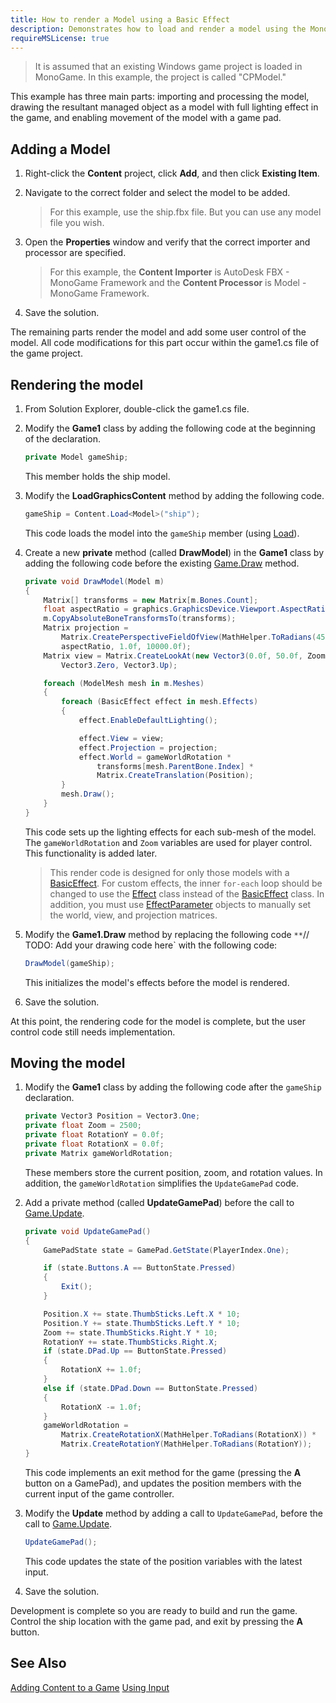 ```yaml
---
title: How to render a Model using a Basic Effect
description: Demonstrates how to load and render a model using the MonoGame Content Pipeline.
requireMSLicense: true
---
```


> It is assumed that an existing Windows game project is loaded in MonoGame. In this example, the project is called "CPModel."

This example has three main parts: importing and processing the model, drawing the resultant managed object as a model with full lighting effect in the game, and enabling movement of the model with a game pad.

## Adding a Model

1. Right-click the **Content** project, click **Add**, and then click **Existing Item**.
2. Navigate to the correct folder and select the model to be added.

    > For this example, use the ship.fbx file.  But you can use any model file you wish.

3. Open the **Properties** window and verify that the correct importer and processor are specified.

    > For this example, the **Content Importer** is AutoDesk FBX - MonoGame Framework and the **Content Processor** is Model - MonoGame Framework.

4. Save the solution.

The remaining parts render the model and add some user control of the model. All code modifications for this part occur within the game1.cs file of the game project.

## Rendering the model

1. From Solution Explorer, double-click the game1.cs file.
2. Modify the **Game1** class by adding the following code at the beginning of the declaration.

    ```csharp
    private Model gameShip;
    ```

    This member holds the ship model.

3. Modify the **LoadGraphicsContent** method by adding the following code.

    ```csharp
    gameShip = Content.Load<Model>("ship");
    ```

    This code loads the model into the `gameShip` member (using [Load](xref:Microsoft.Xna.Framework.Content.ContentManager)).

4. Create a new **private** method (called **DrawModel**) in the **Game1** class by adding the following code before the existing [Game.Draw](xref:Microsoft.Xna.Framework.Game#Microsoft_Xna_Framework_Game_Draw_Microsoft_Xna_Framework_GameTime_) method.

    ```csharp
    private void DrawModel(Model m)
    {
        Matrix[] transforms = new Matrix[m.Bones.Count];
        float aspectRatio = graphics.GraphicsDevice.Viewport.AspectRatio;
        m.CopyAbsoluteBoneTransformsTo(transforms);
        Matrix projection =
            Matrix.CreatePerspectiveFieldOfView(MathHelper.ToRadians(45.0f),
            aspectRatio, 1.0f, 10000.0f);
        Matrix view = Matrix.CreateLookAt(new Vector3(0.0f, 50.0f, Zoom),
            Vector3.Zero, Vector3.Up);
    
        foreach (ModelMesh mesh in m.Meshes)
        {
            foreach (BasicEffect effect in mesh.Effects)
            {
                effect.EnableDefaultLighting();
    
                effect.View = view;
                effect.Projection = projection;
                effect.World = gameWorldRotation *
                    transforms[mesh.ParentBone.Index] *
                    Matrix.CreateTranslation(Position);
            }
            mesh.Draw();
        }
    }
    ```

    This code sets up the lighting effects for each sub-mesh of the model. The `gameWorldRotation` and `Zoom` variables are used for player control. This functionality is added later.

    > This render code is designed for only those models with a [BasicEffect](xref:Microsoft.Xna.Framework.Graphics.BasicEffect). For custom effects, the inner `for-each` loop should be changed to use the [Effect](xref:Microsoft.Xna.Framework.Graphics.Effect) class instead of the [BasicEffect](xref:Microsoft.Xna.Framework.Graphics.BasicEffect) class. In addition, you must use [EffectParameter](xref:Microsoft.Xna.Framework.Graphics.EffectParameter) objects to manually set the world, view, and projection matrices.

5. Modify the **Game1.Draw** method by replacing the following code `**`// TODO: Add your drawing code here` with the following code:

    ```csharp
    DrawModel(gameShip);
    ```

    This initializes the model's effects before the model is rendered.

6. Save the solution.

At this point, the rendering code for the model is complete, but the user control code still needs implementation.

## Moving the model

1. Modify the **Game1** class by adding the following code after the `gameShip` declaration.

    ```csharp
    private Vector3 Position = Vector3.One;
    private float Zoom = 2500;
    private float RotationY = 0.0f;
    private float RotationX = 0.0f;
    private Matrix gameWorldRotation;
    ```

    These members store the current position, zoom, and rotation values. In addition, the `gameWorldRotation` simplifies the `UpdateGamePad` code.

2. Add a private method (called **UpdateGamePad**) before the call to [Game.Update](xref:Microsoft.Xna.Framework.Game#Microsoft_Xna_Framework_Game_Update_Microsoft_Xna_Framework_GameTime_).

    ```csharp
    private void UpdateGamePad()
    {
        GamePadState state = GamePad.GetState(PlayerIndex.One);
    
        if (state.Buttons.A == ButtonState.Pressed)
        {
            Exit();
        }
    
        Position.X += state.ThumbSticks.Left.X * 10;
        Position.Y += state.ThumbSticks.Left.Y * 10;
        Zoom += state.ThumbSticks.Right.Y * 10;
        RotationY += state.ThumbSticks.Right.X;
        if (state.DPad.Up == ButtonState.Pressed)
        {
            RotationX += 1.0f;
        }
        else if (state.DPad.Down == ButtonState.Pressed)
        {
            RotationX -= 1.0f;
        }
        gameWorldRotation =
            Matrix.CreateRotationX(MathHelper.ToRadians(RotationX)) *
            Matrix.CreateRotationY(MathHelper.ToRadians(RotationY));
    }
    ```

    This code implements an exit method for the game (pressing the **A** button on a GamePad), and updates the position members with the current input of the game controller.

3. Modify the **Update** method by adding a call to `UpdateGamePad`, before the call to [Game.Update](xref:Microsoft.Xna.Framework.Game#Microsoft_Xna_Framework_Game_Update_Microsoft_Xna_Framework_GameTime_).

    ```csharp
    UpdateGamePad();
    ```

    This code updates the state of the position variables with the latest input.

4. Save the solution.

Development is complete so you are ready to build and run the game. Control the ship location with the game pad, and exit by pressing the **A** button.

## See Also

[Adding Content to a Game](../Content_Pipeline/HowTo_GameContent_Add.md)
[Using Input](../input/index.md)
